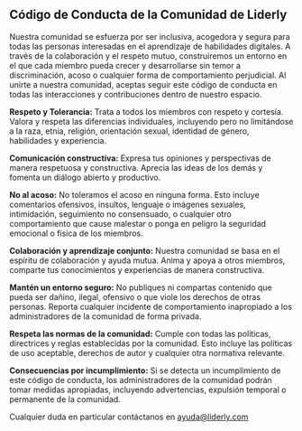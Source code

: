## **Código de Conducta de la Comunidad de Liderly**

Nuestra comunidad se esfuerza por ser inclusiva, acogedora y segura para todas las personas interesadas en el aprendizaje de habilidades digitales. A través de la colaboración y el respeto mutuo, construiremos un entorno en el que cada miembro pueda crecer y desarrollarse sin temor a discriminación, acoso o cualquier forma de comportamiento perjudicial. Al unirte a nuestra comunidad, aceptas seguir este código de conducta en todas las interacciones y contribuciones dentro de nuestro espacio.



**Respeto y Tolerancia:** Trata a todos los miembros con respeto y cortesía. Valora y respeta las diferencias individuales, incluyendo pero no limitándose a la raza, etnia, religión, orientación sexual, identidad de género, habilidades y experiencia.

**Comunicación constructiva:** Expresa tus opiniones y perspectivas de manera respetuosa y constructiva. Aprecia las ideas de los demás y fomenta un diálogo abierto y productivo.

**No al acoso:** No toleramos el acoso en ninguna forma. Esto incluye comentarios ofensivos, insultos, lenguaje o imágenes sexuales, intimidación, seguimiento no consensuado, o cualquier otro comportamiento que cause malestar o ponga en peligro la seguridad emocional o física de los miembros.

**Colaboración y aprendizaje conjunto:** Nuestra comunidad se basa en el espíritu de colaboración y ayuda mutua. Anima y apoya a otros miembros, comparte tus conocimientos y experiencias de manera constructiva.

**Mantén un entorno seguro:** No publiques ni compartas contenido que pueda ser dañino, ilegal, ofensivo o que viole los derechos de otras personas. Reporta cualquier incidente de comportamiento inapropiado a los administradores de la comunidad de forma privada.

**Respeta las normas de la comunidad:** Cumple con todas las políticas, directrices y reglas establecidas por la comunidad. Esto incluye las políticas de uso aceptable, derechos de autor y cualquier otra normativa relevante.

**Consecuencias por incumplimiento:** Si se detecta un incumplimiento de este código de conducta, los administradores de la comunidad podrán tomar medidas apropiadas, incluyendo advertencias, expulsión temporal o permanente de la comunidad.


Cualquier duda en particular contáctanos en ayuda@liderly.com
